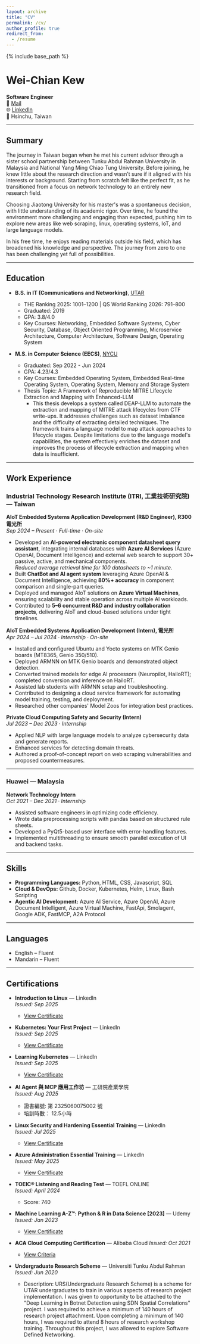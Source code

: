 ```yaml
---
layout: archive
title: "CV"
permalink: /cv/
author_profile: true
redirect_from:
  - /resume
---
```


{% include base_path %}

# Wei-Chian Kew

**Software Engineer**  
📧 [Mail](mailto:kewweichian1234@gmail.com)  
🌐 [LinkedIn](https://www.linkedin.com/in/kewweichian)  
📍 Hsinchu, Taiwan  

---

## Summary

The journey in Taiwan began when he met his current advisor through a sister school partnership between Tunku Abdul Rahman University in Malaysia and National Yang Ming Chiao Tung University. Before joining, he knew little about the research direction and wasn’t sure if it aligned with his interests or background. Starting from scratch felt like the perfect fit, as he transitioned from a focus on network technology to an entirely new research field.

Choosing Jiaotong University for his master's was a spontaneous decision, with little understanding of its academic rigor. Over time, he found the environment more challenging and engaging than expected, pushing him to explore new areas like web scraping, linux, operating systems, IoT, and large language models.

In his free time, he enjoys reading materials outside his field, which has broadened his knowledge and perspective. The journey from zero to one has been challenging yet full of possibilities.

---

## Education

* **B.S. in IT (Communications and Networking)**, [UTAR](https://www.utar.edu.my/)  
  * THE Ranking 2025: 1001–1200 | QS World Ranking 2026: 791–800  
  * Graduated: 2019  
  * GPA: 3.8/4.0  
  * Key Courses: Networking, Embedded Software Systems, Cyber Security, Database, Object Oriented Programming, Microservice Architecture, Computer Architecture, Software Design, Operating System
 
* **M.S. in Computer Science (EECS)**, [NYCU](https://www.nycu.edu.tw/nycu/ch/index)  
  * Graduated: Sep 2022 - Jun 2024  
  * GPA: 4.23/4.3  
  * Key Courses: Embedded Operating System, Embedded Real-time Operating System, Operating System, Memory and Storage System
  * Thesis Topic:  A Framework of Reproducible MITRE Lifecycle Extraction and Mapping with Enhanced-LLM
    * This thesis develops a system called DEAP-LLM to automate the extraction and mapping of MITRE attack lifecycles from CTF write-ups. It addresses challenges such as dataset imbalance and the difficulty of extracting detailed techniques. The framework trains a language model to map attack approaches to lifecycle stages. Despite limitations due to the language model's capabilities, the system effectively enriches the dataset and improves the process of lifecycle extraction and mapping when data is insufficient.

---

## Work Experience

### Industrial Technology Research Institute (ITRI, 工業技術研究院) — Taiwan

**AIoT Embedded Systems Application Development (R&D Engineer), R300 電光所**  
*Sep 2024 – Present · Full-time · On-site*  
- Developed an **AI-powered electronic component datasheet query assistant**, integrating internal databases with **Azure AI Services** (Azure OpenAI, Document Intelligence) and external web search to support 30+ passive, active, and mechanical components.  
  *Reduced average retrieval time for 100 datasheets to ~1 minute.*  
- Built **ChatBot and AI agent system** leveraging Azure OpenAI & Document Intelligence, achieving **80%+ accuracy** in component comparison and single-part queries.  
- Deployed and managed AIoT solutions on **Azure Virtual Machines**, ensuring scalability and stable operation across multiple AI workloads.  
- Contributed to **5–6 concurrent R&D and industry collaboration projects**, delivering AIoT and cloud-based solutions under tight timelines.  

**AIoT Embedded Systems Application Development (Intern), 電光所**  
*Apr 2024 – Jul 2024 · Internship · On-site*  
- Installed and configured Ubuntu and Yocto systems on MTK Genio boards (MT8365, Genio 350/510).  
- Deployed ARMNN on MTK Genio boards and demonstrated object detection.  
- Converted trained models for edge AI processors (Neuropilot, HailoRT); completed conversion and inference on HailoRT.  
- Assisted lab students with ARMNN setup and troubleshooting.  
- Contributed to designing a cloud service framework for automating model training, testing, and deployment.  
- Researched other companies' Model Zoos for integration best practices.  

**Private Cloud Computing Safety and Security (Intern)**  
*Jul 2023 – Dec 2023 · Internship*  
- Applied NLP with large language models to analyze cybersecurity data and generate reports.  
- Enhanced services for detecting domain threats.  
- Authored a proof-of-concept report on web scraping vulnerabilities and proposed countermeasures.  

---

### Huawei — Malaysia

**Network Technology Intern**  
*Oct 2021 – Dec 2021 · Internship*  
- Assisted software engineers in optimizing code efficiency.  
- Wrote data preprocessing scripts with pandas based on structured rule sheets.  
- Developed a PyQt5-based user interface with error-handling features.  
- Implemented multithreading to ensure smooth parallel execution of UI and backend tasks.  

---

## Skills

* **Programming Languages:** Python, HTML, CSS, Javascript, SQL
* **Cloud & DevOps:**  Github, Docker, Kubernetes, Helm, Linux, Bash Scripting
* **Agentic AI Development:** Azure AI Service, Azure OpenAI, Azure Document Intelligent, Azure Virtual Machine, FastApi, Smolagent, Google ADK, FastMCP, A2A Protocol
---

## Languages

* English – Fluent  
* Mandarin – Fluent  

---


## Certifications

* **Introduction to Linux** — Linkedln  
  *Issued: Sep 2025*  
  * [View Certificate](https://www.linkedin.com/learning/certificates/0f0dd1ab779839c3cbbf5057932c505dcd0f0417175e78ccd5b5fe04be45bdd3?u=92036186)

* **Kubernetes: Your First Project** — Linkedln  
  *Issued: Sep 2025*  
  * [View Certificate](https://www.linkedin.com/learning/certificates/943391f07de9e34909449fb01afdbf1eb33d5f37837f11ae7a251c5ca9985056)

* **Learning Kubernetes** — Linkedln  
  *Issued: Sep 2025*  
  * [View Certificate](https://www.linkedin.com/learning/certificates/75fffb89dad62998956f3d9c7e0321855262f1effd94306a4b214a31bb71e63b)

* **AI Agent 與 MCP 應用工作坊** — 工研院產業學院  
  *Issued: Aug 2025*
  * 證書編號: 第 2325060075002 號
  * 培訓時數： 12.5小時  

* **Linux Security and Hardening Essential Training** — Linkedln  
  *Issued: Jul 2025*  
  * [View Certificate](https://www.linkedin.com/learning/certificates/4dc89f9f9f3ddeb19d0a309bf63cc0224f7640640b952cc20e9afb23b347f2fd)
 
* **Azure Administration Essential Training** — Linkedln  
  *Issued: May 2025*  
  * [View Certificate](https://www.linkedin.com/learning/certificates/ae570213634e198d6ade8f9fce3cb824dedc79277966666f98b5898c7d9567d4)

* **TOEIC® Listening and Reading Test** — TOEFL ONLINE  
  *Issued: April 2024*
  * Score: 740

* **Machine Learning A-Z™: Python & R in Data Science [2023]** — Udemy  
  *Issued: Jan 2023*  
  * [View Certificate](https://www.udemy.com/certificate/UC-f373900b-3ce0-4579-ab23-cb52e74752c8/)

* **ACA Cloud Computing Certification** — Alibaba Cloud
  *Issued: Oct 2021*  
  * [View Criteria](https://edu.alibabacloud.com/certification/aca_cloudcomputing)

* **Undergraduate Research Scheme** — Universiti Tunku Abdul Rahman
  *Issued: Jun 2020*  
  * Description: URS(Undergraduate Research Scheme) is a scheme for UTAR undergraduates to train in various aspects of research project implementation. I was given to opportunity to be attached to the "Deep Learning in Botnet Detection using SDN Spatial Correlations" project. I was required to achieve a minimum of 140 hours of research project attachment. Upon completing a minimum of 140 hours, I was required to attend 8 hours of research workshop training. Throughout this project, I was allowed to explore Software Defined Networking.
  

  



